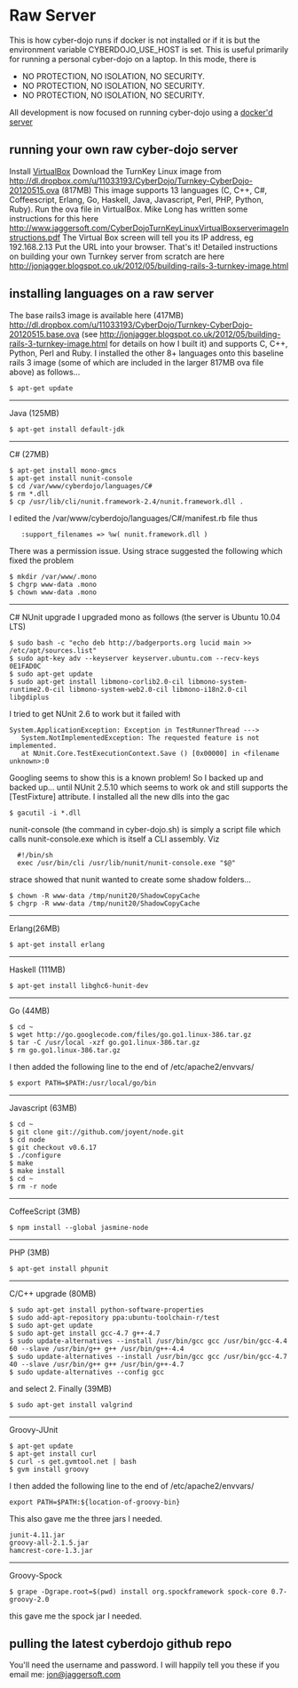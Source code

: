 
Raw Server
==========
This is how cyber-dojo runs if docker is not installed or if
it is but the environment variable CYBERDOJO_USE_HOST is set.
This is useful primarily for running a personal cyber-dojo on
a laptop. In this mode, there is
  * NO PROTECTION, NO ISOLATION, NO SECURITY.
  * NO PROTECTION, NO ISOLATION, NO SECURITY.
  * NO PROTECTION, NO ISOLATION, NO SECURITY.

All development is now focused on running cyber-dojo using a
[docker'd server](docker-server.md)


running your own raw cyber-dojo server
--------------------------------------
Install [VirtualBox](http://www.virtualbox.org/)
Download the TurnKey Linux image from
http://dl.dropbox.com/u/11033193/CyberDojo/Turnkey-CyberDojo-20120515.ova
(817MB) This image supports 13 languages (C, C++, C#, Coffeescript, Erlang,
Go, Haskell, Java, Javascript, Perl, PHP, Python, Ruby).
Run the ova file in VirtualBox. Mike Long has written some instructions for
this here
http://www.jaggersoft.com/CyberDojoTurnKeyLinuxVirtualBoxserverimageInstructions.pdf
The Virtual Box screen will tell you its IP address, eg 192.168.2.13
Put the URL into your browser. That's it!
Detailed instructions on building your own Turnkey server from scratch are here
http://jonjagger.blogspot.co.uk/2012/05/building-rails-3-turnkey-image.html


installing languages on a raw server
------------------------------------
The base rails3 image is available here (417MB)
http://dl.dropbox.com/u/11033193/CyberDojo/Turnkey-CyberDojo-20120515.base.ova
(see http://jonjagger.blogspot.co.uk/2012/05/building-rails-3-turnkey-image.html
for details on how I built it) and supports C, C++, Python, Perl and Ruby.
I installed the other 8+ languages onto this baseline rails 3 image (some of
which are included in the larger 817MB ova file above) as follows...

```
$ apt-get update
```
-----
Java (125MB)
```
$ apt-get install default-jdk
```
-------
C# (27MB)
```
$ apt-get install mono-gmcs
$ apt-get install nunit-console
$ cd /var/www/cyberdojo/languages/C#
$ rm *.dll
$ cp /usr/lib/cli/nunit.framework-2.4/nunit.framework.dll .
```
I edited the /var/www/cyberdojo/languages/C#/manifest.rb file thus
```
   :support_filenames => %w( nunit.framework.dll )
```
There was a permission issue. Using strace suggested the following
which fixed the problem
```
$ mkdir /var/www/.mono
$ chgrp www-data .mono
$ chown www-data .mono
```
-------
C# NUnit upgrade
I upgraded mono as follows (the server is Ubuntu 10.04 LTS)
```
$ sudo bash -c "echo deb http://badgerports.org lucid main >> /etc/apt/sources.list"
$ sudo apt-key adv --keyserver keyserver.ubuntu.com --recv-keys 0E1FAD0C
$ sudo apt-get update
$ sudo apt-get install libmono-corlib2.0-cil libmono-system-runtime2.0-cil libmono-system-web2.0-cil libmono-i18n2.0-cil libgdiplus
```
I tried to get NUnit 2.6 to work but it failed with
```
System.ApplicationException: Exception in TestRunnerThread --->
   System.NotImplementedException: The requested feature is not implemented.
   at NUnit.Core.TestExecutionContext.Save () [0x00000] in <filename unknown>:0
```
Googling seems to show this is a known problem!
So I backed up and backed up... until NUnit 2.5.10 which seems to work ok
and still supports the [TestFixture] attribute.
I installed all the new dlls into the gac
```
$ gacutil -i *.dll
```
nunit-console (the command in cyber-dojo.sh) is simply a  script file
which calls nunit-console.exe which is itself a CLI assembly. Viz
```
  #!/bin/sh
  exec /usr/bin/cli /usr/lib/nunit/nunit-console.exe "$@"
```
strace showed that nunit wanted to create some shadow folders...
```
$ chown -R www-data /tmp/nunit20/ShadowCopyCache
$ chgrp -R www-data /tmp/nunit20/ShadowCopyCache
```

-------
Erlang(26MB)
```
$ apt-get install erlang
```
------
Haskell (111MB)
```
$ apt-get install libghc6-hunit-dev
```
------
Go (44MB)
```
$ cd ~
$ wget http://go.googlecode.com/files/go.go1.linux-386.tar.gz
$ tar -C /usr/local -xzf go.go1.linux-386.tar.gz
$ rm go.go1.linux-386.tar.gz
```
I then added the following line to the end of /etc/apache2/envvars/
```
$ export PATH=$PATH:/usr/local/go/bin
```
-----
Javascript (63MB)
```
$ cd ~
$ git clone git://github.com/joyent/node.git
$ cd node
$ git checkout v0.6.17
$ ./configure
$ make
$ make install
$ cd ~
$ rm -r node
```
-----
CoffeeScript (3MB)
```
$ npm install --global jasmine-node
```
-----
PHP (3MB)
```
$ apt-get install phpunit
```
-----
C/C++ upgrade (80MB)
```
$ sudo apt-get install python-software-properties
$ sudo add-apt-repository ppa:ubuntu-toolchain-r/test
$ sudo apt-get update
$ sudo apt-get install gcc-4.7 g++-4.7
$ sudo update-alternatives --install /usr/bin/gcc gcc /usr/bin/gcc-4.4 60 --slave /usr/bin/g++ g++ /usr/bin/g++-4.4
$ sudo update-alternatives --install /usr/bin/gcc gcc /usr/bin/gcc-4.7 40 --slave /usr/bin/g++ g++ /usr/bin/g++-4.7
$ sudo update-alternatives --config gcc
```
and select 2. Finally (39MB)
```
$ sudo apt-get install valgrind
```
------
Groovy-JUnit
```
$ apt-get update
$ apt-get install curl
$ curl -s get.gvmtool.net | bash
$ gvm install groovy
```
I then added the following line to the end of /etc/apache2/envvars/
```
export PATH=$PATH:${location-of-groovy-bin}
```
This also gave me the three jars I needed.
```
junit-4.11.jar
groovy-all-2.1.5.jar
hamcrest-core-1.3.jar
```
------
Groovy-Spock
```
$ grape -Dgrape.root=$(pwd) install org.spockframework spock-core 0.7-groovy-2.0
```
this gave me the spock jar I needed.



pulling the latest cyberdojo github repo
----------------------------------------
You'll need the username and password. I will happily tell you these if
you email me: jon@jaggersoft.com
